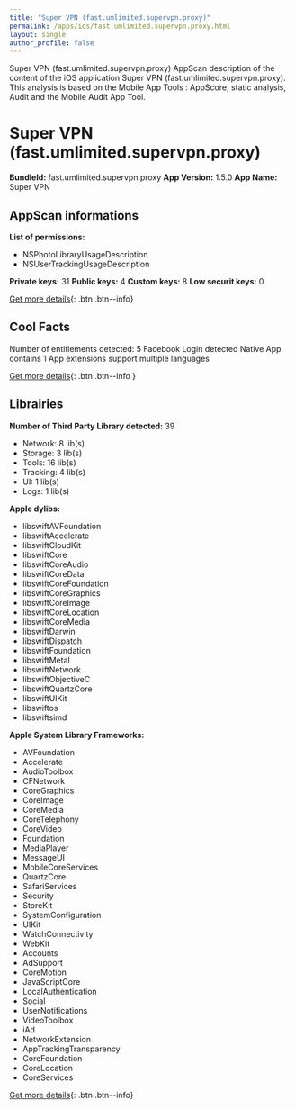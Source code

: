 ```yaml
---
title: "Super VPN (fast.umlimited.supervpn.proxy)"
permalink: /apps/ios/fast.umlimited.supervpn.proxy.html
layout: single
author_profile: false
---
```

Super VPN (fast.umlimited.supervpn.proxy) AppScan description of the content of the iOS application Super VPN (fast.umlimited.supervpn.proxy). This analysis is based on the Mobile App Tools : AppScore, static analysis, Audit and the Mobile Audit App Tool.

# Super VPN (fast.umlimited.supervpn.proxy)

**BundleId:** fast.umlimited.supervpn.proxy
**App Version:** 1.5.0
**App Name:** Super VPN


## AppScan informations 

**List of permissions:** 
- NSPhotoLibraryUsageDescription
- NSUserTrackingUsageDescription
  
  
**Private keys:** 31
**Public keys:** 4
**Custom keys:** 8
**Low securit keys:** 0
  
[Get more details](/pricing.html){: .btn .btn--info}

## Cool Facts

Number of entitlements detected: 5
Facebook Login detected
Native App
contains 1 App extensions
support multiple languages
  
[Get more details](/pricing.html){: .btn .btn--info }

## Librairies 
**Number of Third Party Library detected:** 39
- Network: 8 lib(s)
- Storage: 3 lib(s)
- Tools: 16 lib(s)
- Tracking: 4 lib(s)
- UI: 1 lib(s)
- Logs: 1 lib(s)


**Apple dylibs:**
- libswiftAVFoundation
- libswiftAccelerate
- libswiftCloudKit
- libswiftCore
- libswiftCoreAudio
- libswiftCoreData
- libswiftCoreFoundation
- libswiftCoreGraphics
- libswiftCoreImage
- libswiftCoreLocation
- libswiftCoreMedia
- libswiftDarwin
- libswiftDispatch
- libswiftFoundation
- libswiftMetal
- libswiftNetwork
- libswiftObjectiveC
- libswiftQuartzCore
- libswiftUIKit
- libswiftos
- libswiftsimd


**Apple System Library Frameworks:**
- AVFoundation
- Accelerate
- AudioToolbox
- CFNetwork
- CoreGraphics
- CoreImage
- CoreMedia
- CoreTelephony
- CoreVideo
- Foundation
- MediaPlayer
- MessageUI
- MobileCoreServices
- QuartzCore
- SafariServices
- Security
- StoreKit
- SystemConfiguration
- UIKit
- WatchConnectivity
- WebKit
- Accounts
- AdSupport
- CoreMotion
- JavaScriptCore
- LocalAuthentication
- Social
- UserNotifications
- VideoToolbox
- iAd
- NetworkExtension
- AppTrackingTransparency
- CoreFoundation
- CoreLocation
- CoreServices


  
[Get more details](/pricing.html){: .btn .btn--info}


